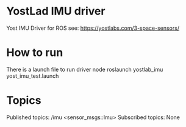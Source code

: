 # YostLad IMU driver
Yost IMU Driver for ROS see: https://yostlabs.com/3-space-sensors/

# How to run
There is a launch file to run driver node
    roslaunch yostlab_imu yost_imu_test.launch

# Topics
Published topics: /imu <sensor_msgs::Imu>
Subscribed topics: None
